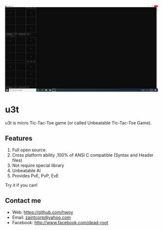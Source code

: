 ![](https://raw.githubusercontent.com/hwoy/u-tic-tac-toe/master/res/pic1.png?raw=true)

# u3t

u3t is micro Tic-Tac-Toe game (or called Unbeatable Tic-Tac-Toe Game).

## Features

1. Full open source.
2. Cross platform ability ,100% of ANSI C compatible (Syntax and Header files)
3. Not require special library
4. Unbeatable AI
5. Provides PvE, PvP, EvE

Try it if you can!

## Contact me

- Web: <https://github.com/hwoy>
- Email: zaintcorp@yahoo.com
- Facebook: <http://www.facebook.com/dead-root>
